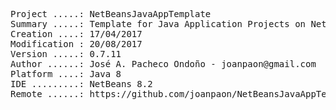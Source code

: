 <pre>

Project .....: NetBeansJavaAppTemplate
Summary .....: Template for Java Application Projects on NetBeans IDE
Creation ....: 17/04/2017
Modification : 20/08/2017
Version .....: 0.7.11
Author ......: José A. Pacheco Ondoño - joanpaon@gmail.com
Platform ....: Java 8
IDE .........: NetBeans 8.2
Remote ......: https://github.com/joanpaon/NetBeansJavaAppTemplate.git

</pre>
